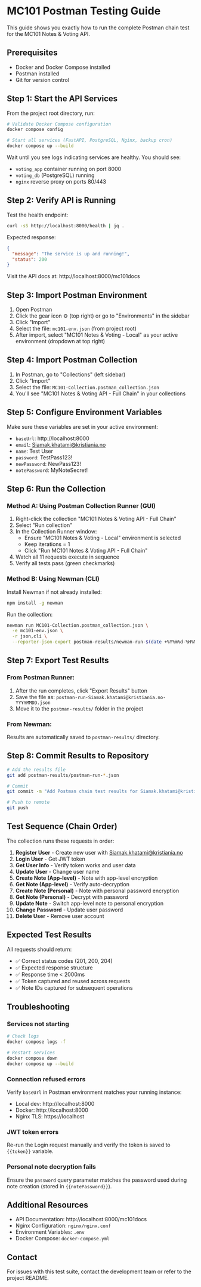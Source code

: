 # MC101 Postman Testing Guide

This guide shows you exactly how to run the complete Postman chain test for the MC101 Notes & Voting API.

## Prerequisites

- Docker and Docker Compose installed
- Postman installed
- Git for version control

## Step 1: Start the API Services

From the project root directory, run:

```bash
# Validate Docker Compose configuration
docker compose config

# Start all services (FastAPI, PostgreSQL, Nginx, backup cron)
docker compose up --build
```

Wait until you see logs indicating services are healthy. You should see:
- `voting_app` container running on port 8000
- `voting_db` (PostgreSQL) running
- `nginx` reverse proxy on ports 80/443

## Step 2: Verify API is Running

Test the health endpoint:

```bash
curl -sS http://localhost:8000/health | jq .
```

Expected response:
```json
{
  "message": "The service is up and running!",
  "status": 200
}
```

Visit the API docs at: http://localhost:8000/mc101docs

## Step 3: Import Postman Environment

1. Open Postman
2. Click the gear icon ⚙️ (top right) or go to "Environments" in the sidebar
3. Click "Import"
4. Select the file: `mc101-env.json` (from project root)
5. After import, select "MC101 Notes & Voting - Local" as your active environment (dropdown at top right)

## Step 4: Import Postman Collection

1. In Postman, go to "Collections" (left sidebar)
2. Click "Import"
3. Select the file: `MC101-Collection.postman_collection.json`
4. You'll see "MC101 Notes & Voting API - Full Chain" in your collections

## Step 5: Configure Environment Variables

Make sure these variables are set in your active environment:

- `baseUrl`: http://localhost:8000
- `email`: Siamak.khatami@kristiania.no
- `name`: Test User
- `password`: TestPass123!
- `newPassword`: NewPass123!
- `notePassword`: MyNoteSecret!

## Step 6: Run the Collection

### Method A: Using Postman Collection Runner (GUI)

1. Right-click the collection "MC101 Notes & Voting API - Full Chain"
2. Select "Run collection"
3. In the Collection Runner window:
   - Ensure "MC101 Notes & Voting - Local" environment is selected
   - Keep iterations = 1
   - Click "Run MC101 Notes & Voting API - Full Chain"
4. Watch all 11 requests execute in sequence
5. Verify all tests pass (green checkmarks)

### Method B: Using Newman (CLI)

Install Newman if not already installed:

```bash
npm install -g newman
```

Run the collection:

```bash
newman run MC101-Collection.postman_collection.json \
  -e mc101-env.json \
  -r json,cli \
  --reporter-json-export postman-results/newman-run-$(date +%Y%m%d-%H%M%S).json
```

## Step 7: Export Test Results

### From Postman Runner:

1. After the run completes, click "Export Results" button
2. Save the file as: `postman-run-Siamak.khatami@kristiania.no-YYYYMMDD.json`
3. Move it to the `postman-results/` folder in the project

### From Newman:

Results are automatically saved to `postman-results/` directory.

## Step 8: Commit Results to Repository

```bash
# Add the results file
git add postman-results/postman-run-*.json

# Commit
git commit -m "Add Postman chain test results for Siamak.khatami@kristiania.no"

# Push to remote
git push
```

## Test Sequence (Chain Order)

The collection runs these requests in order:

1. **Register User** - Create new user with Siamak.khatami@kristiania.no
2. **Login User** - Get JWT token
3. **Get User Info** - Verify token works and user data
4. **Update User** - Change user name
5. **Create Note (App-level)** - Note with app-level encryption
6. **Get Note (App-level)** - Verify auto-decryption
7. **Create Note (Personal)** - Note with personal password encryption
8. **Get Note (Personal)** - Decrypt with password
9. **Update Note** - Switch app-level note to personal encryption
10. **Change Password** - Update user password
11. **Delete User** - Remove user account

## Expected Test Results

All requests should return:
- ✅ Correct status codes (201, 200, 204)
- ✅ Expected response structure
- ✅ Response time < 2000ms
- ✅ Token captured and reused across requests
- ✅ Note IDs captured for subsequent operations

## Troubleshooting

### Services not starting

```bash
# Check logs
docker compose logs -f

# Restart services
docker compose down
docker compose up --build
```

### Connection refused errors

Verify `baseUrl` in Postman environment matches your running instance:
- Local dev: http://localhost:8000
- Docker: http://localhost:8000
- Nginx TLS: https://localhost

### JWT token errors

Re-run the Login request manually and verify the token is saved to `{{token}}` variable.

### Personal note decryption fails

Ensure the `password` query parameter matches the password used during note creation (stored in `{{notePassword}}`).

## Additional Resources

- API Documentation: http://localhost:8000/mc101docs
- Nginx Configuration: `nginx/nginx.conf`
- Environment Variables: `.env`
- Docker Compose: `docker-compose.yml`

## Contact

For issues with this test suite, contact the development team or refer to the project README.
